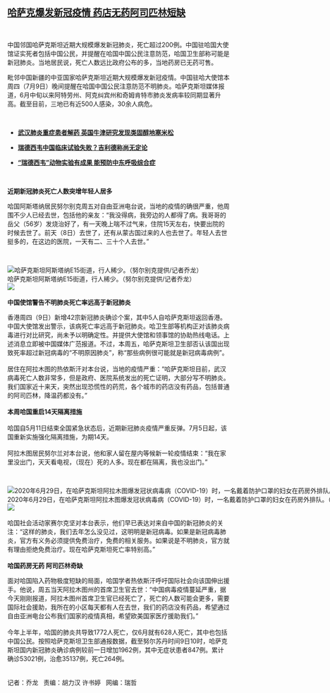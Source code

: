 <!--1594377600000-->
[哈萨克爆发新冠疫情     药店无药阿司匹林短缺](https://www.rfa.org/mandarin/yataibaodao/huanjing/ql1-07102020061742.html)
------

<p> </p><p>中国邻国哈萨克斯坦近期大规模爆发新冠肺炎，死亡超过200例。中国驻哈国大使馆证实死者包括中国公民，并提醒在哈国中国公民注意防范，哈国卫生部称可能是新冠肺炎。当地居民说，死亡人数远比政府公布的多，当地药房已无药可售。</p><p>毗邻中国新疆的中亚国家哈萨克斯坦近期大规模爆发新冠疫情。中国驻哈大使馆本周四（7月9日）晚间提醒在哈国中国公民注意防范不明肺炎。哈萨克斯坦媒体报道，6月中旬以来阿特劳州、阿克纠宾州和奇姆肯特市肺炎发病率较同期显著升高。截至目前，三地已有近500人感染，30余人病危。</p><p> </p><ul><li><b><a class="external-link" href="http://www.rfa.org/mandarin/yataibaodao/huanjing/cl-06172020093942.html">武汉肺炎重症患者解药 英国牛津研究发现类固醇地塞米松 </a></b></li></ul><ul><li><b><a class="external-link" href="http://www.rfa.org/mandarin/yataibaodao/huanjing/cc-04242020112848.html">瑞德西韦中国临床试验失败？吉利德称尚无定论</a></b></li></ul><ul><li><b><a class="external-link" href="http://www.rfa.org/mandarin/Xinwen/4-02142020120707.html">“瑞德西韦”动物实验有成果 能预防中东呼吸综合症</a></b></li></ul><p> </p><p><b>近期新冠肺炎死亡人数突增年轻人居多</b></p><p>哈国阿斯塔纳居民努尔别克周五对自由亚洲电台说，当地的疫情的确很严重，他周围不少人已经去世，包括他的亲友：“我没得病，我旁边的人都得了病。我哥哥的岳父（56岁）发烧治好了，有一天晚上喘不过气来，住院15天左右，快要出院的时候去世了。前天（8日）去世了，还有从蒙古国过来的人也去世了。年轻人去世挺多的，在这边的医院，一天有二、三十个人去世。”</p><p> </p><p><div class="image-inline captioned" style="width:993px;"><div style="width:993px;"><img alt="哈萨克斯坦阿斯塔纳E15街道，行人稀少。（努尔别克提供/记者乔龙）" src="https://www.rfa.org/mandarin/yataibaodao/huanjing/ql1-07102020061742.html/m0710-ql1p1.jpg" title="哈萨克斯坦阿斯塔纳E15街道，行人稀少。（努尔别克提供/记者乔龙）"/></div><div class="image-caption"><span style="width:993px;">哈萨克斯坦阿斯塔纳E15街道，行人稀少。（努尔别克提供/记者乔龙）</span><span class="copyright"> </span></div><div id="zoomattribute"><a class="single_image" href="/mandarin/yataibaodao/huanjing/ql1-07102020061742.html/m0710-ql1p1.jpg" title="哈萨克斯坦阿斯塔纳E15街道，行人稀少。（努尔别克提供/记者乔龙）"><img src="/rfa_resources/graphics/icon-zoom.png"/></a></div></div> <br/><b>中国使馆警告不明肺炎死亡率远高于新冠肺炎</b></p><p>香港周四（9日）新增42宗新冠肺炎确诊个案，其中5人自哈萨克斯坦返回香港。中国大使馆发出警示，该病死亡率远高于新冠肺炎。哈卫生部等机构正对该肺炎病毒进行对比研究，尚未予以明确定性。并提供大使馆和领事馆的协助热线电话。上述消息立即被中国媒体广范报道。不过，本周五，哈萨克斯坦卫生部否认该国出现致死率超过新冠病毒的“不明原因肺炎”，称“那些病例很可能就是新冠病毒病例”。<br/> <br/> 居住在阿拉木图的热依斯汗对本台说，当地的疫情严重：“哈萨克斯坦目前，武汉病毒死亡人数非常多，但是政府、医院系统发出的死亡证明，大部分写不明肺炎。我们国家近十来天，突然出现恐慌性的药荒，各个城市的药店没有药品，包括普通的阿司匹林，降温药都没有。”<br/> <br/><b>本周哈国重启14天隔离措施</b><br/> <br/>哈国自5月11日结束全国紧急状态后，近期新冠肺炎疫情严重反弹。7月5日起，该国重新实施强化隔离措施，为期14天。<br/> <br/>阿拉木图居民努尔兰对本台说，他和家人留在屋内等候新一轮疫情结束：“我在家里没出门，天天看电视，（现在）死的人多。现在都在隔离，我也没出门。”</p><p> </p><p><div class="image-inline captioned" style="width:1500px;"><div style="width:1500px;"><img alt="2020年6月29日，在哈萨克斯坦阿拉木图爆发冠状病毒病（COVID-19）时，一名戴着防护口罩的妇女在药房外排队。（路透社）" src="https://www.rfa.org/mandarin/yataibaodao/huanjing/ql1-07102020061742.html/2020-06-29T000000Z_585134438_RC23JH93O2JH_RTRMADP_3_HEALTH-CORONAVIRUS-KAZAKHSTAN.jpg" title="2020年6月29日，在哈萨克斯坦阿拉木图爆发冠状病毒病（COVID-19）时，一名戴着防护口罩的妇女在药房外排队。（路透社）"/></div><div class="image-caption"><span style="width:1500px;">2020年6月29日，在哈萨克斯坦阿拉木图爆发冠状病毒病（COVID-19）时，一名戴着防护口罩的妇女在药房外排队。（路透社）</span><span class="copyright"> </span></div><div id="zoomattribute"><a class="single_image" href="/mandarin/yataibaodao/huanjing/ql1-07102020061742.html/2020-06-29T000000Z_585134438_RC23JH93O2JH_RTRMADP_3_HEALTH-CORONAVIRUS-KAZAKHSTAN.jpg" title="2020年6月29日，在哈萨克斯坦阿拉木图爆发冠状病毒病（COVID-19）时，一名戴着防护口罩的妇女在药房外排队。（路透社）"><img src="/rfa_resources/graphics/icon-zoom.png"/></a></div></div><br/>哈国社会活动家赛尔克坚对本台表示，他们早已表达对来自中国的新冠肺炎的关注：“这样的肺炎，我们去年怎么没见过，这明明是新冠病毒。如果是新冠病毒肺炎，官方有义务必须提供免费治疗，免费的相关服务。如果说是不明肺炎，官方就有理由拒绝免费治疗。现在哈萨克斯坦死亡率特别高。”<br/> <b><br/>哈国药房无药 阿司匹林奇缺</b></p><p>面对哈国陷入药物极度短缺的局面，哈国学者热依斯汗呼吁国际社会向该国伸出援手。他说，周五当天阿拉木图州的首席卫生官去世：“中国病毒疫情蔓延严重，据今天刚刚报道，阿拉木图州首席卫生官已经死亡了，死亡的人数可能会更多，需要国际社会援助，我所在的小区每天都有人在去世，我们的药店没有药品，希望通过自由亚洲电台公布我们国家的疫情真相，希望欧美国家医疗援助我们。”<br/> <br/>今年上半年，哈国的肺炎共导致1772人死亡，仅6月就有628人死亡，其中也包括中国公民。按照哈萨克斯坦卫生部通报数据，截至努尔苏丹时间9日10时，哈萨克斯坦国内新冠肺炎确诊病例较前一日增加1962例，其中无症状患者847例。累计确诊53021例，治愈35137例，死亡264例。<br/> <br/><br/>记者：乔龙   责编：胡力汉 许书婷   网编：瑞哲</p>

